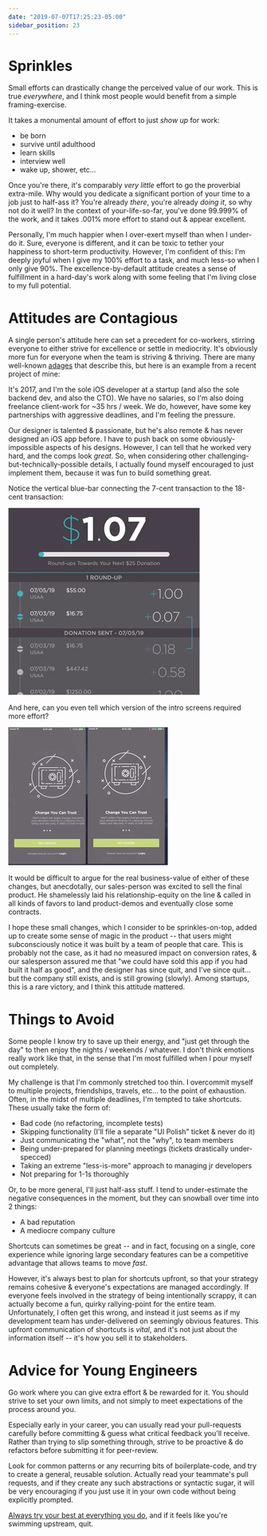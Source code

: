 ```yaml
---
date: "2019-07-07T17:25:23-05:00"
sidebar_position: 23
---
```


# Sprinkles

Small efforts can drastically change the perceived value of our work. This is true _everywhere_, and I think most people would benefit from a simple framing-exercise.

It takes a monumental amount of effort to just _show up_ for work:

- be born
- survive until adulthood
- learn skills
- interview well
- wake up, shower, etc...

Once you're there, it's comparably _very little_ effort to go the proverbial extra-mile. Why would you dedicate a significant portion of your time to a job just to half-ass it? You're already _there_, you're already _doing it_, so why not do it well? In the context of your-life-so-far, you've done 99.999% of the work, and it takes .001% more effort to stand out & appear excellent.

Personally, I'm much happier when I over-exert myself than when I under-do it. Sure, everyone is different, and it can be toxic to tether your happiness to short-term productivity. However, I'm confident of this: I'm deeply joyful when I give my 100% effort to a task, and much less-so when I only give 90%. The excellence-by-default attitude creates a sense of fulfillment in a hard-day's work along with some feeling that I'm living close to my full potential.

# Attitudes are Contagious

A single person's attitude here can set a precedent for co-workers, stirring everyone to either strive for excellence or settle in mediocrity. It's obviously more fun for everyone when the team is striving & thriving. There are many well-known [adages](https://thenextweb.com/apple/2011/10/24/steve-jobs-obsession-with-the-quality-of-the-things-unseen/) that describe this, but here is an example from a recent project of mine:

It's 2017, and I'm the sole iOS developer at a startup (and also the sole backend dev, and also the CTO). We have no salaries, so I'm also doing freelance client-work for ~35 hrs / week. We do, however, have some key partnerships with aggressive deadlines, and I'm feeling the pressure.

Our designer is talented & passionate, but he's also remote & has never designed an iOS app before. I have to push back on some obviously-impossible aspects of his designs. However, I can tell that he worked very hard, and the comps look _great_. So, when considering other challenging-but-technically-possible details, I actually found myself encouraged to just implement them, because it was fun to build something great.

Notice the vertical blue-bar connecting the 7-cent transaction to the 18-cent transaction:

![unnecessary tableview header animation](./ct_scroll.gif)

And here, can you even tell which version of the intro screens required more effort?

![2 versions of a tutorial screen, 1 of which has more animations](./ct_diff.gif)

It would be difficult to argue for the real business-value of either of these changes, but anecdotally, our sales-person was excited to sell the final product. He shamelessly laid his relationship-equity on the line & called in all kinds of favors to land product-demos and eventually close some contracts.

I hope these small changes, which I consider to be sprinkles-on-top, added up to create some sense of magic in the product -- that users might subconsciously notice it was built by a team of people that care. This is probably not the case, as it had no measured impact on conversion rates, & our salesperson assured me that "we could have sold this app if you had built it half as good", and the designer has since quit, and I've since quit... but the company still exists, and is still growing (slowly). Among startups, this is a rare victory, and I think this attitude mattered.

# Things to Avoid

Some people I know try to save up their energy, and "just get through the day" to then enjoy the nights / weekends / whatever. I don't think emotions really work like that, in the sense that I'm most fulfilled when I pour myself out completely.

My challenge is that I'm commonly stretched too thin. I overcommit myself to multiple projects, friendships, travels, etc... to the point of exhaustion. Often, in the midst of multiple deadlines, I'm tempted to take shortcuts. These usually take the form of:

- Bad code (no refactoring, incomplete tests)
- Skipping functionality (I'll file a separate "UI Polish" ticket & never do it)
- Just communicating the "what", not the "why", to team members
- Being under-prepared for planning meetings (tickets drastically under-specced)
- Taking an extreme "less-is-more" approach to managing jr developers
- Not preparing for 1-1s thoroughly

Or, to be more general, I'll just half-ass stuff. I tend to under-estimate the negative consequences in the moment, but they can snowball over time into 2 things:

- A bad reputation
- A mediocre company culture

Shortcuts can sometimes be great -- and in fact, focusing on a single, core experience while ignoring large secondary features can be a competitive advantage that allows teams to move _fast_.

However, it's always best to plan for shortcuts upfront, so that your strategy remains cohesive & everyone's expectations are managed accordingly. If everyone feels involved in the strategy of being intentionally scrappy, it can actually become a fun, quirky rallying-point for the entire team. Unfortunately, I often get this wrong, and instead it just seems as if my development team has under-delivered on seemingly obvious features. This upfront communication of shortcuts is _vital_, and it's not just about the information itself -- it's how you sell it to stakeholders.

# Advice for Young Engineers

Go work where you can give extra effort & be rewarded for it. You should strive to set your own limits, and not simply to meet expectations of the process around you.

Especially early in your career, you can usually read your pull-requests carefully before committing & guess what critical feedback you'll receive. Rather than trying to slip something through, strive to be proactive & do refactors before submitting it for peer-review.

Look for common patterns or any recurring bits of boilerplate-code, and try to create a general, reusable solution. Actually read your teammate's pull requests, and if they create any such abstractions or syntactic sugar, it will be very encouraging if you just use it in your own code without being explicitly prompted.

[Always try your best at everything you do](https://biblehub.com/colossians/3-23.htm), and if it feels like you're swimming upstream, quit.
